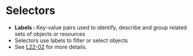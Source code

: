 # Selectors

- **Labels :** Key-value pairs used to identify, describe and group related sets of objects or resources
- Selectors use labels to filter or select objects
- See [L22-02](https://github.com/K8sAcademy/Fundamentals-HandsOn/blob/main/L22-02%20Selectors/Readme.md) for more details.
 